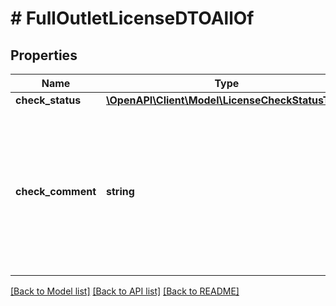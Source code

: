 # # FullOutletLicenseDTOAllOf

## Properties

Name | Type | Description | Notes
------------ | ------------- | ------------- | -------------
**check_status** | [**\OpenAPI\Client\Model\LicenseCheckStatusType**](LicenseCheckStatusType.md) |  | [optional]
**check_comment** | **string** | Причина, по которой лицензия не прошла проверку. Параметр возвращается, только если параметр &#x60;checkStatus&#x60; имеет значение &#x60;FAIL&#x60;. | [optional]

[[Back to Model list]](../../README.md#models) [[Back to API list]](../../README.md#endpoints) [[Back to README]](../../README.md)
